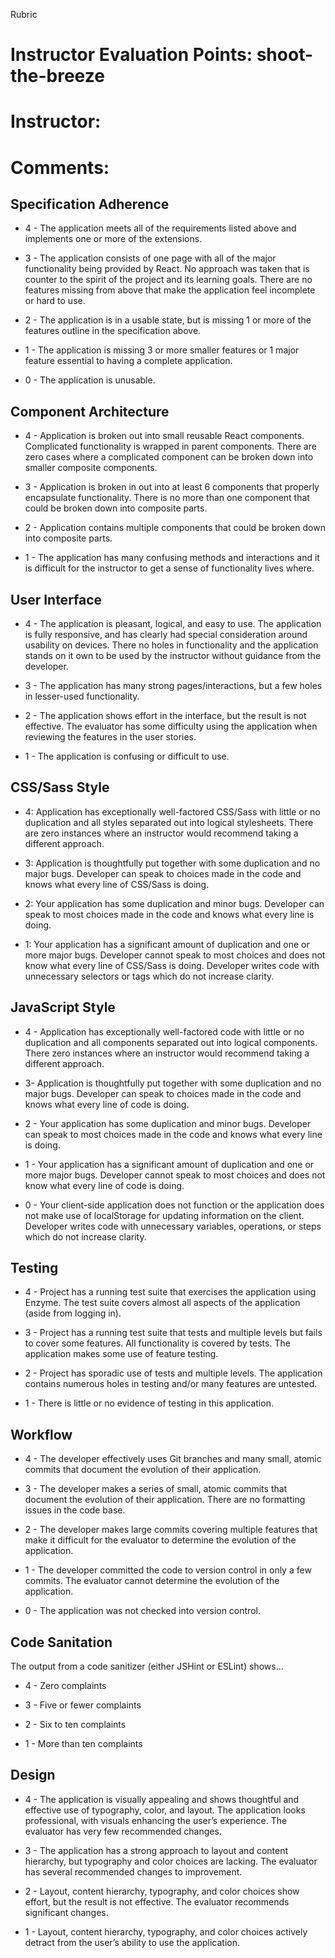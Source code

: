 Rubric
# Instructor Evaluation Points: shoot-the-breeze
# Instructor:
# Comments:


## Specification Adherence

* 4 - The application meets all of the requirements listed above and implements one or more of the extensions.

* 3 - The application consists of one page with all of the major functionality being provided by React. No approach was taken that is counter to the spirit of the project and its learning goals. There are no features missing from above that make the application feel incomplete or hard to use.

* 2 - The application is in a usable state, but is missing 1 or more of the features outline in the specification above.

* 1 - The application is missing 3 or more smaller features or 1 major feature essential to having a complete application.

* 0 - The application is unusable.


## Component Architecture

* 4 - Application is broken out into small reusable React components. Complicated functionality is wrapped in parent components. There are zero cases where a complicated component can be broken down into smaller composite components.

* 3 - Application is broken in out into at least 6 components that properly encapsulate functionality. There is no more than one component that could be broken down into composite parts.

* 2 - Application contains multiple components that could be broken down into composite parts.

* 1 - The application has many confusing methods and interactions and it is difficult for the instructor to get a sense of functionality lives where.

## User Interface

* 4 - The application is pleasant, logical, and easy to use. The application is fully responsive, and has clearly had special consideration around usability on devices. There no holes in functionality and the application stands on it own to be used by the instructor without guidance from the developer.

* 3 - The application has many strong pages/interactions, but a few holes in lesser-used functionality.

* 2 - The application shows effort in the interface, but the result is not effective. The evaluator has some difficulty using the application when reviewing the features in the user stories.

* 1 - The application is confusing or difficult to use.

## CSS/Sass Style

* 4: Application has exceptionally well-factored CSS/Sass with little or no duplication and all styles separated out into logical stylesheets. There are zero instances where an instructor would recommend taking a different approach.

* 3: Application is thoughtfully put together with some duplication and no major bugs. Developer can speak to choices made in the code and knows what every line of CSS/Sass is doing.

* 2: Your application has some duplication and minor bugs. Developer can speak to most choices made in the code and knows what every line is doing.

* 1: Your application has a significant amount of duplication and one or more major bugs. Developer cannot speak to most choices and does not know what every line of CSS/Sass is doing. Developer writes code with unnecessary selectors or tags which do not increase clarity.

## JavaScript Style

* 4 - Application has exceptionally well-factored code with little or no duplication and all components separated out into logical components. There zero instances where an instructor would recommend taking a different approach.

* 3- Application is thoughtfully put together with some duplication and no major bugs. Developer can speak to choices made in the code and knows what every line of code is doing.

* 2 - Your application has some duplication and minor bugs. Developer can speak to most choices made in the code and knows what every line is doing.

* 1 - Your application has a significant amount of duplication and one or more major bugs. Developer cannot speak to most choices and does not know what every line of code is doing.

* 0 - Your client-side application does not function or the application does not make use of localStorage for updating information on the client. Developer writes code with unnecessary variables, operations, or steps which do not increase clarity.

## Testing

* 4 - Project has a running test suite that exercises the application using Enzyme. The test suite covers almost all aspects of the application (aside from logging in).

* 3 - Project has a running test suite that tests and multiple levels but fails to cover some features. All functionality is covered by tests. The application makes some use of feature testing.

* 2 - Project has sporadic use of tests and multiple levels. The application contains numerous holes in testing and/or many features are untested.

* 1 - There is little or no evidence of testing in this application.


## Workflow

* 4 - The developer effectively uses Git branches and many small, atomic commits that document the evolution of their application.

* 3 - The developer makes a series of small, atomic commits that document the evolution of their application. There are no formatting issues in the code base.

* 2 - The developer makes large commits covering multiple features that make it difficult for the evaluator to determine the evolution of the application.

* 1 - The developer committed the code to version control in only a few commits. The evaluator cannot determine the evolution of the application.

* 0 - The application was not checked into version control.


## Code Sanitation

The output from a code sanitizer (either JSHint or ESLint) shows…

* 4 - Zero complaints

* 3 - Five or fewer complaints

* 2 - Six to ten complaints

* 1 - More than ten complaints


## Design

* 4 - The application is visually appealing and shows thoughtful and effective use of typography, color, and layout. The application looks professional, with visuals enhancing the user’s experience. The evaluator has very few recommended changes.

* 3 - The application has a strong approach to layout and content hierarchy, but typography and color choices are lacking. The evaluator has several recommended changes to improvement.

* 2 - Layout, content hierarchy, typography, and color choices show effort, but the result is not effective. The evaluator recommends significant changes.

* 1 - Layout, content hierarchy, typography, and color choices actively detract from the user’s ability to use the application.
